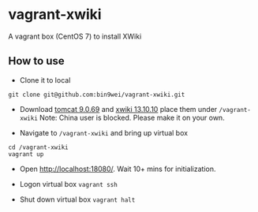 # vagrant-xwiki
A vagrant box (CentOS 7) to install XWiki

## How to use

 - Clone it to local
 ```
 git clone git@github.com:bin9wei/vagrant-xwiki.git
 ```

 - Download [tomcat 9.0.69](https://dlcdn.apache.org/tomcat/tomcat-9/v9.0.69/bin/apache-tomcat-9.0.69.tar.gz) and [xwiki 13.10.10](https://nexus.xwiki.org/nexus/content/groups/public/org/xwiki/platform/xwiki-platform-distribution-war/13.10.10/xwiki-platform-distribution-war-13.10.10.war) place them under `/vagrant-xwiki`
Note: China user is blocked. Please make it on your own.

 - Navigate to `/vagrant-xwiki` and bring up virtual box
```
cd /vagrant-xwiki
vagrant up
```
 - Open [http://localhost:18080/](http://localhost:18080/). Wait 10+ mins for initialization.

 - Logon virtual box `vagrant ssh`

 - Shut down virtual box `vagrant halt`